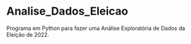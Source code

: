 # Analise_Dados_Eleicao
Programa em Python para fazer uma Análise Exploratória de Dados da Eleição de 2022.
